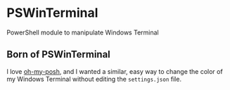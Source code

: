 # PSWinTerminal

PowerShell module to manipulate Windows Terminal

## Born of PSWinTerminal

I love [oh-my-posh](https://github.com/JanDeDobbeleer/oh-my-posh), and I wanted a similar, easy way to change the color of my Windows Terminal without editing the `settings.json` file.
